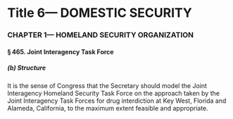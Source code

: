 
# Title 6— DOMESTIC SECURITY
### CHAPTER 1— HOMELAND SECURITY ORGANIZATION
#### § 465. Joint Interagency Task Force
##### (b) Structure

It is the sense of Congress that the Secretary should model the Joint Interagency Homeland Security Task Force on the approach taken by the Joint Interagency Task Forces for drug interdiction at Key West, Florida and Alameda, California, to the maximum extent feasible and appropriate.
